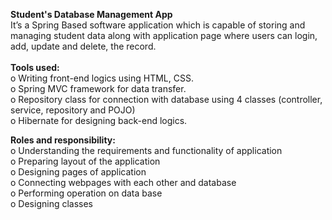 <b>Student's Database Management App</b><br>
It’s a Spring Based software application which is capable of storing and managing student data along with application page where users can login, add, update and delete, the record.
<br><br>
<b>Tools used:</b><br>
o Writing front-end logics using HTML, CSS.<br>
o Spring MVC framework for data transfer.<br>
o Repository class for connection with database using 4 classes (controller, service, repository and POJO)<br>
o Hibernate for designing back-end logics.<br>

<b>Roles and responsibility:</b><br>
o Understanding the requirements and functionality of application<br>
o Preparing layout of the application<br>
o Designing pages of application<br>
o Connecting webpages with each other and database<br>
o Performing operation on data base<br>
o Designing classes
